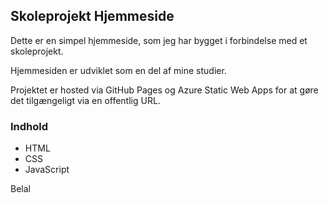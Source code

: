 ## Skoleprojekt Hjemmeside

Dette er en simpel hjemmeside, som jeg har bygget i forbindelse med et skoleprojekt.

Hjemmesiden er udviklet som en del af mine studier.

Projektet er hosted via GitHub Pages og Azure Static Web Apps for at gøre det tilgængeligt via en offentlig URL.

### Indhold
- HTML
- CSS
- JavaScript
  

Belal
